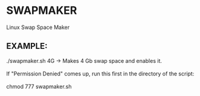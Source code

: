 # SWAPMAKER
Linux Swap Space Maker

## EXAMPLE:
./swapmaker.sh 4G
-> Makes 4 Gb swap space and enables it.
<br></br>
If "Permission Denied" comes up, run this first in the directory of the script:
<br></br>
chmod 777 swapmaker.sh
